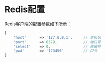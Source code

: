 # Redis配置

Redis客户端的配置参数如下所示：

```php
[
    'host'      => '127.0.0.1',     // 主机名
    'port'      => 6379,            // 端口号
    'select'    => 0,               // 库编号
    'pwd'       => '123456'         // 口令
]
```

